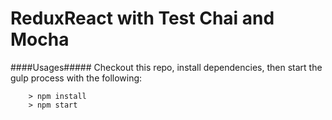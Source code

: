# ReduxReact with Test Chai and Mocha


####Usages#####
Checkout this repo, install dependencies, then start the gulp process with the following:

```
	> npm install
	> npm start
```
